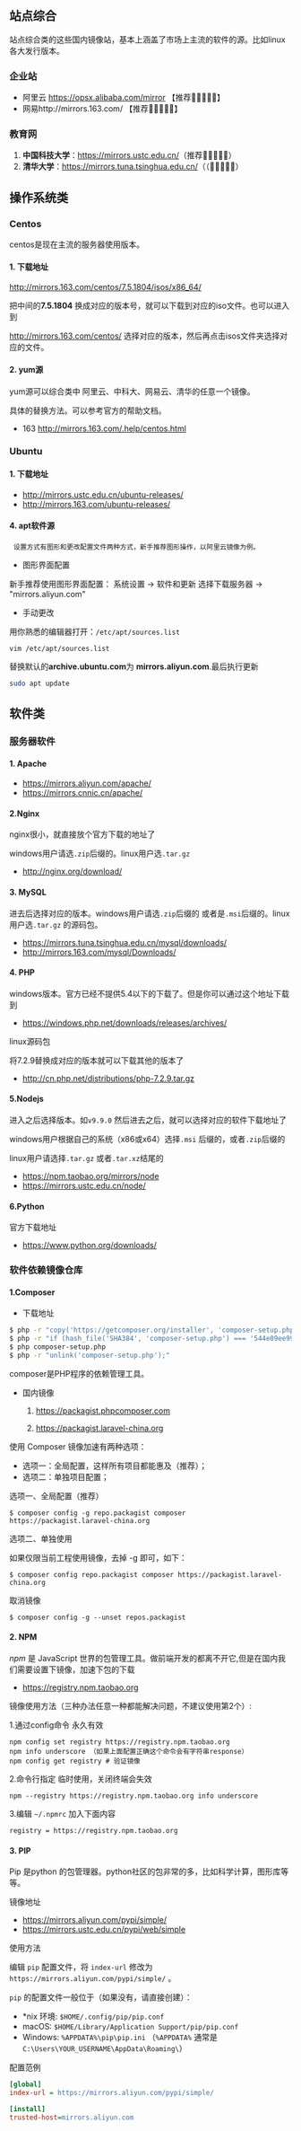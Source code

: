 ## 站点综合

站点综合类的这些国内镜像站，基本上涵盖了市场上主流的软件的源。比如linux各大发行版本。

### 企业站

- 阿里云 https://opsx.alibaba.com/mirror 【推荐🌟🌟🌟🌟🌟】
- 网易http://mirrors.163.com/ 【推荐🌟🌟🌟🌟🌟】

### 教育网

1. **中国科技大学**：<https://mirrors.ustc.edu.cn/>（推荐🌟🌟🌟🌟🌟）
2. **清华大学**：<https://mirrors.tuna.tsinghua.edu.cn/>（（🌟🌟🌟🌟🌟）

## 操作系统类

### Centos

centos是现在主流的服务器使用版本。

#### 1. 下载地址

http://mirrors.163.com/centos/7.5.1804/isos/x86_64/

把中间的**7.5.1804** 换成对应的版本号，就可以下载到对应的iso文件。也可以进入到

http://mirrors.163.com/centos/ 选择对应的版本，然后再点击isos文件夹选择对应的文件。

#### 2. yum源

yum源可以综合类中 阿里云、中科大、网易云、清华的任意一个镜像。

具体的替换方法。可以参考官方的帮助文档。

- 163 http://mirrors.163.com/.help/centos.html

### Ubuntu

#### 1. 下载地址

- http://mirrors.ustc.edu.cn/ubuntu-releases/
- http://mirrors.163.com/ubuntu-releases/

#### 4. apt软件源 

     设置方式有图形和更改配置文件两种方式，新手推荐图形操作，以阿里云镜像为例。

- 图形界面配置

新手推荐使用图形界面配置： 系统设置 -> 软件和更新 选择下载服务器 -> "mirrors.aliyun.com"

- 手动更改

用你熟悉的编辑器打开：`/etc/apt/sources.list`

```
vim /etc/apt/sources.list
```

替换默认的**archive.ubuntu.com**为 **mirrors.aliyun.com**.最后执行更新

```bash
sudo apt update
```

## 软件类

### 服务器软件

#### 1. Apache

- https://mirrors.aliyun.com/apache/
- https://mirrors.cnnic.cn/apache/

#### 2.Nginx

nginx很小，就直接放个官方下载的地址了

windows用户请选`.zip`后缀的。linux用户选`.tar.gz`

- http://nginx.org/download/ 

#### 3. MySQL

进去后选择对应的版本。windows用户请选`.zip`后缀的 或者是`.msi`后缀的。linux用户选`.tar.gz` 的源码包。

- https://mirrors.tuna.tsinghua.edu.cn/mysql/downloads/
- http://mirrors.163.com/mysql/Downloads/

#### 4. PHP

windows版本。官方已经不提供5.4以下的下载了。但是你可以通过这个地址下载到

- https://windows.php.net/downloads/releases/archives/

linux源码包

将7.2.9替换成对应的版本就可以下载其他的版本了

- http://cn.php.net/distributions/php-7.2.9.tar.gz

#### 5.Nodejs

进入之后选择版本。如`v9.9.0` 然后进去之后，就可以选择对应的软件下载地址了

windows用户根据自己的系统（x86或x64）选择`.msi` 后缀的，或者`.zip`后缀的

linux用户请选择`.tar.gz` 或者`.tar.xz`结尾的

- https://npm.taobao.org/mirrors/node
- https://mirrors.ustc.edu.cn/node/

#### 6.Python

官方下载地址

- https://www.python.org/downloads/

### 软件依赖镜像仓库

#### 1.Composer 

- 下载地址

```bash
$ php -r "copy('https://getcomposer.org/installer', 'composer-setup.php');"
$ php -r "if (hash_file('SHA384', 'composer-setup.php') === '544e09ee996cdf60ece3804abc52599c22b1f40f4323403c44d44fdfdd586475ca9813a858088ffbc1f233e9b180f061') { echo 'Installer verified'; } else { echo 'Installer corrupt'; unlink('composer-setup.php'); } echo PHP_EOL;"
$ php composer-setup.php
$ php -r "unlink('composer-setup.php');"
```

composer是PHP程序的依赖管理工具。

- 国内镜像

  1. https://packagist.phpcomposer.com

  2. https://packagist.laravel-china.org

使用 Composer 镜像加速有两种选项：

- 选项一：全局配置，这样所有项目都能惠及（推荐）；
- 选项二：单独项目配置；

选项一、全局配置（推荐）

```shell
$ composer config -g repo.packagist composer https://packagist.laravel-china.org
```

选项二、单独使用

如果仅限当前工程使用镜像，去掉 -g 即可，如下：

```shell
$ composer config repo.packagist composer https://packagist.laravel-china.org
```

取消镜像

```shell
$ composer config -g --unset repos.packagist
```

#### 2. NPM

*npm* 是 JavaScript 世界的包管理工具。做前端开发的都离不开它,但是在国内我们需要设置下镜像，加速下包的下载

- https://registry.npm.taobao.org 

镜像使用方法（三种办法任意一种都能解决问题，不建议使用第2个）:

1.通过config命令 永久有效

```shell
npm config set registry https://registry.npm.taobao.org 
npm info underscore （如果上面配置正确这个命令会有字符串response）
npm config get registry # 验证镜像
```

2.命令行指定 临时使用，关闭终端会失效

```shell
npm --registry https://registry.npm.taobao.org info underscore 
```

3.编辑 `~/.npmrc` 加入下面内容

```shell
registry = https://registry.npm.taobao.org
```

#### 3. PIP

Pip 是python 的包管理器。python社区的包非常的多，比如科学计算，图形库等等。

镜像地址

- https://mirrors.aliyun.com/pypi/simple/
- https://mirrors.ustc.edu.cn/pypi/web/simple

使用方法

编辑 `pip` 配置文件，将 `index-url` 修改为 `https://mirrors.aliyun.com/pypi/simple/` 。

`pip` 的配置文件一般位于（如果没有，请直接创建）：

- *nix 环境: `$HOME/.config/pip/pip.conf`
- macOS: `$HOME/Library/Application Support/pip/pip.conf`
- Windows: `%APPDATA%\pip\pip.ini` （`%APPDATA%` 通常是 `C:\Users\YOUR_USERNAME\AppData\Roaming\`）

配置范例

```ini
[global]
index-url = https://mirrors.aliyun.com/pypi/simple/

[install]
trusted-host=mirrors.aliyun.com
```

